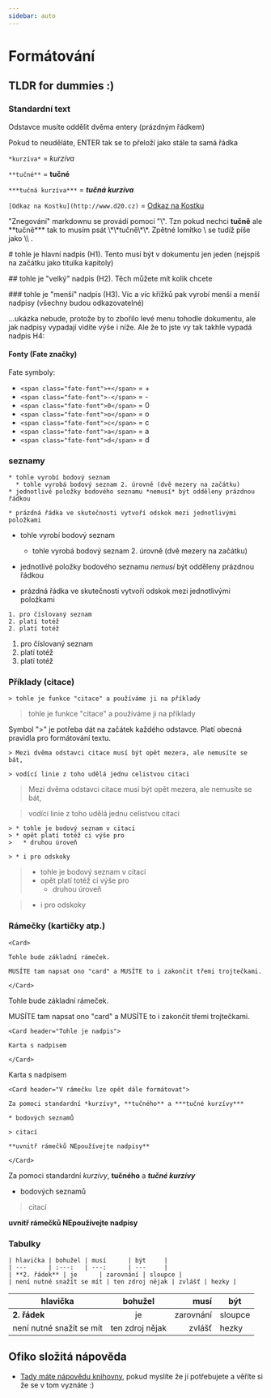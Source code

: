 ```yaml
---
sidebar: auto
---
```


# Formátování

## TLDR for dummies :)

### Standardní text

Odstavce musíte oddělit dvěma entery (prázdným řádkem)

Pokud to neuděláte, ENTER
tak se to přeloží jako stále ta samá řádka


```*kurzíva*``` = *kurzíva*

```**tučné**``` = **tučné**

```***tučná kurzíva***``` = ***tučná kurzíva***

```[Odkaz na Kostku](http://www.d20.cz)``` = [Odkaz na Kostku](http://www.d20.cz) 


"Znegování" markdownu se provádí pomocí "\\". Tzn pokud nechci **tučně** ale \*\*tučně*\*\* tak to musím psát \\\*\\\*tučně\\\*\\\*. Zpětné lomítko \\ se tudíž píše jako \\\\ .


\# tohle je hlavní nadpis (H1). Tento musí být v dokumentu jen jeden (nejspíš na začátku jako titulka kapitoly)

\#\# tohle je "velký" nadpis (H2). Těch můžete mít kolik chcete

\#\#\# tohle je "menší" nadpis (H3). Víc a víc křížků pak vyrobí menší a menší nadpisy (všechny budou odkazovatelné)

...ukázka nebude, protože by to zbořilo levé menu tohodle dokumentu, ale jak nadpisy vypadají vidíte výše i níže. Ale že to jste vy tak takhle vypadá nadpis H4:

#### Fonty (Fate značky)

Fate symboly:

* ```<span class="fate-font">+</span>``` = <span class="fate-font">+</span>
* ```<span class="fate-font">-</span>``` = <span class="fate-font">-</span>
* ```<span class="fate-font">0</span>``` = <span class="fate-font">0</span>
* ```<span class="fate-font">o</span>``` = <span class="fate-font">o</span>
* ```<span class="fate-font">c</span>``` = <span class="fate-font">c</span>
* ```<span class="fate-font">a</span>``` = <span class="fate-font">a</span>
* ```<span class="fate-font">d</span>``` = <span class="fate-font">d</span>





### seznamy

```
* tohle vyrobí bodový seznam
  * tohle vyrobá bodový seznam 2. úrovně (dvě mezery na začátku)
* jednotlivé položky bodového seznamu *nemusí* být odděleny prázdnou řádkou

* prázdná řádka ve skutečnosti vytvoří odskok mezi jednotlivými položkami
```

* tohle vyrobí bodový seznam
  * tohle vyrobá bodový seznam 2. úrovně (dvě mezery na začátku)
* jednotlivé položky bodového seznamu *nemusí* být odděleny prázdnou řádkou

* prázdná řádka ve skutečnosti vytvoří odskok mezi jednotlivými položkami

```$xslt
1. pro číslovaný seznam 
2. platí totéž
2. platí totéž 
```

1. pro číslovaný seznam 
2. platí totéž
2. platí totéž



### Příklady (citace)

```
> tohle je funkce "citace" a používáme ji na příklady
```

> tohle je funkce "citace" a používáme ji na příklady


Symbol ">" je potřeba dát na začátek každého odstavce. Platí obecná pravidla pro formátování textu.

```
> Mezi dvěma odstavci citace musí být opět mezera, ale nemusíte se bát,

> vodící linie z toho udělá jednu celistvou citaci
```

> Mezi dvěma odstavci citace musí být opět mezera, ale nemusíte se bát,

> vodící linie z toho udělá jednu celistvou citaci


```
> * tohle je bodový seznam v citaci
> * opět platí totéž ci výše pro 
>   * druhou úroveň

> * i pro odskoky
```

> * tohle je bodový seznam v citaci
> * opět platí totéž ci výše pro 
>   * druhou úroveň

> * i pro odskoky




### Rámečky (kartičky atp.)

```
<Card>

Tohle bude základní rámeček. 

MUSÍTE tam napsat ono "card" a MUSÍTE to i zakončit třemi trojtečkami.

</Card>
```

<Card>

Tohle bude základní rámeček. 

MUSÍTE tam napsat ono "card" a MUSÍTE to i zakončit třemi trojtečkami.

</Card>

```
<Card header="Tohle je nadpis">

Karta s nadpisem

</Card>
```

<Card header="Tohle je nadpis">

Karta s nadpisem

</Card>

```
<Card header="V rámečku lze opět dále formátovat">

Za pomoci standardní *kurzívy*, **tučného** a ***tučné kurzívy***

* bodových seznamů

> citací

**uvnitř rámečků NEpoužívejte nadpisy**

</Card>
```
<Card header="V rámečku lze opět dále formátovat">

Za pomoci standardní *kurzívy*, **tučného** a ***tučné kurzívy***

* bodových seznamů

> citací

**uvnitř rámečků NEpoužívejte nadpisy**

</Card>


### Tabulky

```
| hlavička | bohužel | musí      | být     |
| ---      | :---:   | ---:      | ---     |
| **2. řádek** | je      | zarovnání | sloupce |
| není nutné snažít se mít | ten zdroj nějak | zvlášť | hezky |
```

| hlavička | bohužel | musí      | být     |
| ---      | :---:   | ---:      | ---     |
| **2. řádek** | je      | zarovnání | sloupce |
| není nutné snažít se mít | ten zdroj nějak | zvlášť | hezky |



## Ofiko složitá nápověda

 * [Tady máte nápovědu knihovny](https://vuepress.vuejs.org/guide/markdown.html), pokud myslíte že jí potřebujete a věříte si že se v tom vyznáte :)




